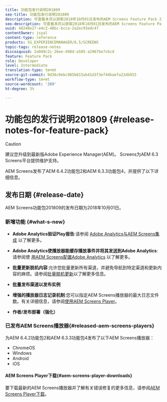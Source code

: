 ```yaml
---
title: 功能包发行说明201809
seo-title: 功能包发行说明201809
description: 可查看本页以获取2018年10月01日发布的AEM Screens Feature Pack 201809的相关信息。
seo-description: 可查看本页以获取2018年10月01日发布的AEM Screens Feature Pack 201809的相关信息。
uuid: 48240e27-e4c2-48bc-bcca-2a2ec93edc47
contentOwner: jsyal
content-type: reference
products: SG_EXPERIENCEMANAGER/6.5/SCREENS
topic-tags: release-notes
discoiquuid: 2a049c2c-26ee-498d-a505-a2967be7cbcd
feature: Feature Pack
role: Developer
level: Intermediate
translation-type: tm+mt
source-git-commit: 9d36c0ebc985b815ab41d3f3ef44baefa22db915
workflow-type: tm+mt
source-wordcount: '269'
ht-degree: 3%

---
```



# 功能包的发行说明201809 {#release-notes-for-feature-pack}

>[!CAUTION]
>
>建议您升级到最新版Adobe Experience Manager(AEM)。 Screens为AEM 6.3 Screens平台提供维护支持。

AEM Screens发布了AEM 6.4.2功能包2和AEM 6.3.3功能包4，并提供了以下详细信息。

## 发布日期 {#release-date}

AEM Screens功能包201809的发布日期为2018年10月01日。

### 新增功能 {#what-s-new}

* **Adobe Analytics验证Play报告**:请参阅 [Adobe Analytics与AEM Screens集成](adobe-analytics-integration-aem-screens.md) 以了解更多。

* **Adobe Analytics使播放器能缓存播放事件并将其发送到Adobe Analytics**:请参阅使 [用AEM Screens配置Adobe Analytics](configuring-adobe-analytics-aem-screens.md) 以了解更多。

* **批量更新脱机内容**:允许您批量更新所有渠道，并避免导航到特定渠道和更新内容的麻烦。请参阅[批量脱机更新](bulk-offline-update.md)以了解更多信息。

* **批量发布渠道以发布实例**
* **增强的播放器日志记录机制**:您可以指定AEM Screens播放器的最大日志文件数。有关详细信息，请参阅[使用AEM Screens Player](working-with-screens-player.md)。

* **作者/发布部署（强化）**

### 已发布AEM Screens播放器{#released-aem-screens-players}

为AEM 6.4.2功能包2和AEM 6.3.3功能包4发布了以下AEM Screens播放器：

* ChromeOS
* Windows
* Android
* iOS

#### AEM Screens Player下载{#aem-screens-player-downloads}

要下载最新的AEM Screens播放器并了解有关错误修复的更多信息，请参阅[AEM Screens Player下载](https://download.macromedia.com/screens/)。
